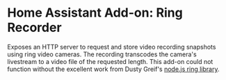 # Home Assistant Add-on: Ring Recorder

Exposes an HTTP server to request and store video recording snapshots using ring video cameras. The recording transcodes the camera's livestream to a video file of the requested length. This add-on could not function without the excellent work from Dusty Greif's [node.js ring library](https://github.com/dgreif/ring).
